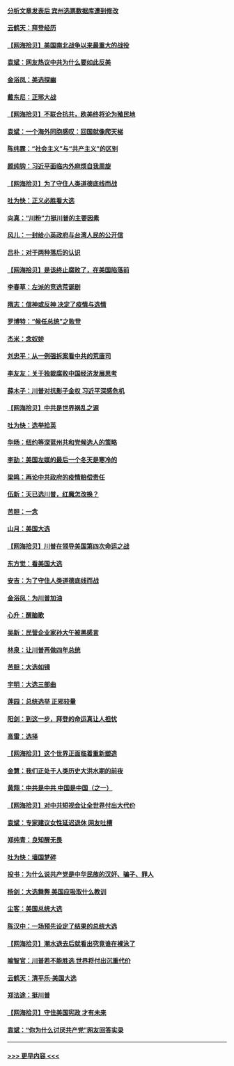 #### [分析文章发表后 宾州选票数据库遭到修改](../pages/nsc993/n12568105.md?t=11230903) 
#### [云鹤天：拜登经历](../pages/nsc993/n12567294.md?t=11230903) 
#### [【网海拾贝】美国南北战争以来最重大的战役](../pages/nsc993/n12567247.md?t=11230903) 
#### [袁斌：网友热议中共为什么要如此反美](../pages/nsc993/n12567162.md?t=11230903) 
#### [金浴凤：美选探幽](../pages/nsc993/n12567147.md?t=11230903) 
#### [戴东尼：正邪大战](../pages/nsc993/n12567033.md?t=11230903) 
#### [【网海拾贝】不联合抗共，欧美终将沦为殖民地](../pages/nsc993/n12565068.md?t=11230903) 
#### [袁斌：一个海外同胞感叹：回国就像爬天梯](../pages/nsc993/n12564986.md?t=11230903) 
#### [陈纬霆：“社会主义”与“共产主义”的区别](../pages/nsc993/n12562417.md?t=11230903) 
#### [颜纯钩：习近平面临内外麻烦自我周旋](../pages/nsc993/n12563356.md?t=11230903) 
#### [【网海拾贝】为了守住人类道德底线而战](../pages/nsc993/n12562542.md?t=11230903) 
#### [吐为快：正义必胜看大选](../pages/nsc993/n12561967.md?t=11230903) 
#### [向真：“川粉”力挺川普的主要因素](../pages/nsc993/n12560774.md?t=11230903) 
#### [风儿：一封给小英政府与台湾人民的公开信](../pages/nsc993/n12560581.md?t=11230903) 
#### [吕朴：对于两种落后的认识](../pages/nsc993/n12560492.md?t=11230903) 
#### [【网海拾贝】是该终止腐败了，在美国陷落前](../pages/nsc993/n12559936.md?t=11230903) 
#### [李春草：左派的竞选荒诞剧](../pages/nsc993/n12558380.md?t=11230903) 
#### [隋志：信神或反神 决定了疫情与选情](../pages/nsc993/n12558255.md?t=11230903) 
#### [罗博特：“候任总统”之败登](../pages/nsc993/n12558189.md?t=11230903) 
#### [杰米：念奴娇](../pages/nsc993/n12558174.md?t=11230903) 
#### [刘忠平：从一例强拆案看中共的荒唐司](../pages/nsc993/n12558036.md?t=11230903) 
#### [李友友：关于独裁腐败中国经济发展思考](../pages/nsc993/n12558004.md?t=11230903) 
#### [薛木子：川普对抗影子金权 习近平深感危机](../pages/nsc993/n12557342.md?t=11230903) 
#### [【网海拾贝】中共是世界祸乱之源](../pages/nsc993/n12555353.md?t=11230903) 
#### [吐为快：选举拾英](../pages/nsc993/n12555041.md?t=11230903) 
#### [华旸：纽约等深蓝州共和党候选人的策略](../pages/nsc993/n12554309.md?t=11230903) 
#### [李劼：美国左媒的最后一个冬天是寒冷的](../pages/nsc993/n12552947.md?t=11230903) 
#### [梁鸣：再论中共政府的疫情赔偿责任](../pages/nsc993/n12553012.md?t=11230903) 
#### [伍新：天已选川普，红魔怎改换？](../pages/nsc993/n12552970.md?t=11230903) 
#### [苦胆：一念](../pages/nsc993/n12552957.md?t=11230903) 
#### [山月：美国大选](../pages/nsc993/n12552446.md?t=11230903) 
#### [【网海拾贝】川普在领导美国第四次命运之战](../pages/nsc993/n12551973.md?t=11230903) 
#### [东方觉：看美国大选](../pages/nsc993/n12551647.md?t=11230903) 
#### [安吉：为了守住人类道德底线而战](../pages/nsc993/n12551111.md?t=11230903) 
#### [金浴凤：为川普加油](../pages/nsc993/n12551085.md?t=11230903) 
#### [心升：醒脑歌](../pages/nsc993/n12550984.md?t=11230903) 
#### [吴新：民营企业家孙大午被黑感言](../pages/nsc993/n12550656.md?t=11230903) 
#### [林泉：让川普再做四年总统](../pages/nsc993/n12550640.md?t=11230903) 
#### [苦胆：大选如镜](../pages/nsc993/n12550630.md?t=11230903) 
#### [宇明：大选三部曲](../pages/nsc993/n12550603.md?t=11230903) 
#### [莲园：总统选举 正邪较量](../pages/nsc993/n12550594.md?t=11230903) 
#### [阳剑：到这一步，拜登的命运真让人担忧](../pages/nsc993/n12549093.md?t=11230903) 
#### [高雷：选择](../pages/nsc993/n12549087.md?t=11230903) 
#### [【网海拾贝】这个世界正面临着重新塑造](../pages/nsc993/n12548326.md?t=11230903) 
#### [金慧：我们正处于人类历史大洪水期的前夜](../pages/nsc993/n12547914.md?t=11230903) 
#### [黄翔：中共是中共 中国是中国（之一）](../pages/nsc993/n12547576.md?t=11230903) 
#### [【网海拾贝】对中共短视会让全世界付出大代价](../pages/nsc993/n12546043.md?t=11230903) 
#### [袁斌：专家建议女性延迟退休 网友吐槽](../pages/nsc993/n12545424.md?t=11230903) 
#### [郑纯青：良知醒无畏](../pages/nsc993/n12545394.md?t=11230903) 
#### [吐为快：墙国梦碎](../pages/nsc993/n12545309.md?t=11230903) 
#### [投书：为什么说共产党是中华民族的汉奸、骗子、罪人](../pages/nsc993/n12545089.md?t=11230903) 
#### [杨剑：大选舞弊 美国应吸取什么教训](../pages/nsc993/n12543937.md?t=11230903) 
#### [尘客：美国总统大选](../pages/nsc993/n12543828.md?t=11230903) 
#### [陈汉中：一场预先设定了结果的总统大选](../pages/nsc993/n12543564.md?t=11230903) 
#### [【网海拾贝】潮水退去后就看出究竟谁在裸泳了](../pages/nsc993/n12543321.md?t=11230903) 
#### [喻智官：川普若不能胜选 世界将付出沉重代价](../pages/nsc993/n12541352.md?t=11230903) 
#### [云鹤天：清平乐‧美国大选](../pages/nsc993/n12540916.md?t=11230903) 
#### [郑法途：挺川普](../pages/nsc993/n12540898.md?t=11230903) 
#### [【网海拾贝】守住美国宪政 才有未来](../pages/nsc993/n12540423.md?t=11230903) 
#### [袁斌：“你为什么讨厌共产党”网友回答实录](../pages/nsc993/n12540208.md?t=11230903) 

----
#### [ >>> 更早内容 <<< ](../indexes/nsc993-earlier.md)
